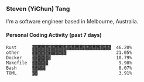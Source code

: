 ### Steven (YiChun) Tang

I'm a software engineer based in Melbourne, Australia.

#### Personal Coding Activity (past 7 days)
```
Rust      ▓▓▓▓▓▓▓▓▓▓▓▓▓▓▓▓▓▓▓▓▓▓▓▓▓▓▓▓▓▓  46.20%
other     ▓▓▓▓▓▓▓▓▓▓▓▓▓                   21.05%
Docker    ▓▓▓▓▓▓▓                         10.79%
Makefile  ▓▓▓▓▓▓                           9.98%
Bash      ▓▓▓▓▓                            8.07%
TOML      ▓▓                               3.91%
```
